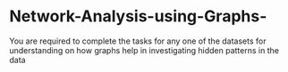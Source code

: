 # Network-Analysis-using-Graphs-
 You are required to complete the tasks for any one of the datasets for understanding on how graphs help in investigating hidden patterns in the data
